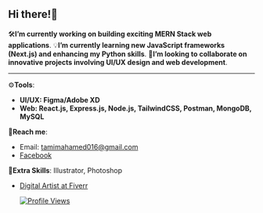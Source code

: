## Hi there!👋

🛠️**I’m currently working on building exciting **MERN Stack** web applications**.
💡**I’m currently learning new JavaScript frameworks (**Next.js**) and enhancing my Python skills**.
🔭**I’m looking to collaborate on innovative projects involving UI/UX design and web development**.

----------
⚙️**Tools**:
   - **UI/UX: Figma/Adobe XD**
   - **Web: React.js, Express.js, Node.js, TailwindCSS, Postman, MongoDB, MySQL**


🤝**Reach me**: 
+ Email: tamimahamed016@gmail.com
+ [Facebook](https://www.facebook.com/tamim.ssgt/)


📌**Extra Skills**:
Illustrator, Photoshop
+ [Digital Artist at Fiverr](https://www.fiverr.com/tamimahamed365)








  [![Profile Views](https://komarev.com/ghpvc/?username=MdTamimAhamed)](https://github.com/MdTamimAhamed)




                                                                                                         
